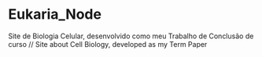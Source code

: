 # Eukaria_Node
Site de Biologia Celular, desenvolvido como meu Trabalho de Conclusão de curso // Site about Cell Biology, developed as my Term Paper
